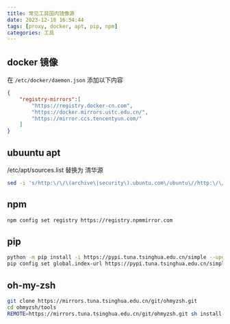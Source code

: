 ```yaml
---
title: 常见工具国内镜像源
date: 2023-12-18 16:54:44
tags: [proxy, docker, apt, pip, npm]
categories: 工具 
---
```


## docker 镜像

在 `/etc/docker/daemon.json` 添加以下内容

```json
{
    "registry-mirrors":[
        "https://registry.docker-cn.com",
        "https://docker.mirrors.ustc.edu.cn/",
        "https://mirror.ccs.tencentyun.com/"
    ]
}
```

##  ubuuntu apt

/etc/apt/sources.list 替换为 清华源

```bash
sed -i 's/http:\/\/\(archive\|security\).ubuntu.com\/ubuntu\//http:\/\/mirrors.tuna.tsinghua.edu.cn\/ubuntu\//g' /etc/apt/sources.list
```

## npm 

```bash
npm config set registry https://registry.npmmirror.com
```

## pip

```bash
python -m pip install -i https://pypi.tuna.tsinghua.edu.cn/simple --upgrade pip
pip config set global.index-url https://pypi.tuna.tsinghua.edu.cn/simple
```

##  oh-my-zsh

```bash
git clone https://mirrors.tuna.tsinghua.edu.cn/git/ohmyzsh.git
cd ohmyzsh/tools
REMOTE=https://mirrors.tuna.tsinghua.edu.cn/git/ohmyzsh.git sh install.sh
```